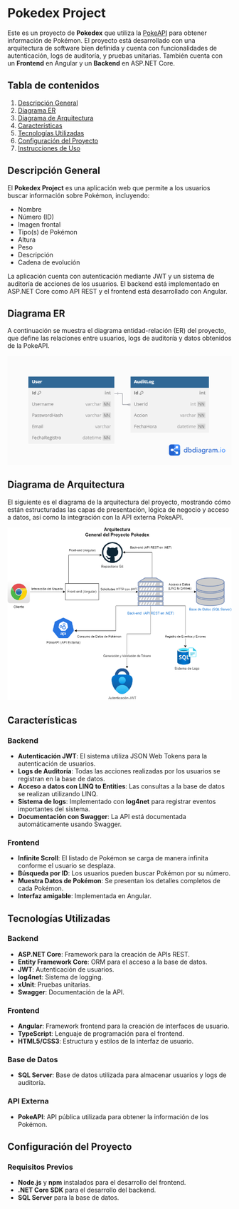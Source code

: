 # Pokedex Project

Este es un proyecto de **Pokedex** que utiliza la [PokeAPI](https://pokeapi.co/) para obtener información de Pokémon. El proyecto está desarrollado con una arquitectura de software bien definida y cuenta con funcionalidades de autenticación, logs de auditoría, y pruebas unitarias. También cuenta con un **Frontend** en Angular y un **Backend** en ASP.NET Core.

## Tabla de contenidos

1. [Descripción General](#descripción-general)
2. [Diagrama ER](#diagrama-er)
3. [Diagrama de Arquitectura](#diagrama-de-arquitectura)
4. [Características](#características)
5. [Tecnologías Utilizadas](#tecnologías-utilizadas)
6. [Configuración del Proyecto](#configuración-del-proyecto)
7. [Instrucciones de Uso](#instrucciones-de-uso)


## Descripción General

El **Pokedex Project** es una aplicación web que permite a los usuarios buscar información sobre Pokémon, incluyendo:
- Nombre
- Número (ID)
- Imagen frontal
- Tipo(s) de Pokémon
- Altura
- Peso
- Descripción
- Cadena de evolución

La aplicación cuenta con autenticación mediante JWT y un sistema de auditoría de acciones de los usuarios. El backend está implementado en ASP.NET Core como API REST y el frontend está desarrollado con Angular.

## Diagrama ER

A continuación se muestra el diagrama entidad-relación (ER) del proyecto, que define las relaciones entre usuarios, logs de auditoría y datos obtenidos de la PokeAPI.

![Diagrama ER](/DiagramaERPokedex.png)

## Diagrama de Arquitectura

El siguiente es el diagrama de la arquitectura del proyecto, mostrando cómo están estructuradas las capas de presentación, lógica de negocio y acceso a datos, así como la integración con la API externa PokeAPI.

![Diagrama de Arquitectura](/DiagramaDeArquitectura_Pokedex.png)

## Características

### Backend
- **Autenticación JWT**: El sistema utiliza JSON Web Tokens para la autenticación de usuarios.
- **Logs de Auditoría**: Todas las acciones realizadas por los usuarios se registran en la base de datos.
- **Acceso a datos con LINQ to Entities**: Las consultas a la base de datos se realizan utilizando LINQ.
- **Sistema de logs**: Implementado con **log4net** para registrar eventos importantes del sistema.
- **Documentación con Swagger**: La API está documentada automáticamente usando Swagger.

### Frontend
- **Infinite Scroll**: El listado de Pokémon se carga de manera infinita conforme el usuario se desplaza.
- **Búsqueda por ID**: Los usuarios pueden buscar Pokémon por su número.
- **Muestra Datos de Pokémon**: Se presentan los detalles completos de cada Pokémon.
- **Interfaz amigable**: Implementada en Angular.

## Tecnologías Utilizadas

### Backend
- **ASP.NET Core**: Framework para la creación de APIs REST.
- **Entity Framework Core**: ORM para el acceso a la base de datos.
- **JWT**: Autenticación de usuarios.
- **log4net**: Sistema de logging.
- **xUnit**: Pruebas unitarias.
- **Swagger**: Documentación de la API.

### Frontend
- **Angular**: Framework frontend para la creación de interfaces de usuario.
- **TypeScript**: Lenguaje de programación para el frontend.
- **HTML5/CSS3**: Estructura y estilos de la interfaz de usuario.

### Base de Datos
- **SQL Server**: Base de datos utilizada para almacenar usuarios y logs de auditoría.

### API Externa
- **PokeAPI**: API pública utilizada para obtener la información de los Pokémon.

## Configuración del Proyecto

### Requisitos Previos

- **Node.js** y **npm** instalados para el desarrollo del frontend.
- **.NET Core SDK** para el desarrollo del backend.
- **SQL Server** para la base de datos.

